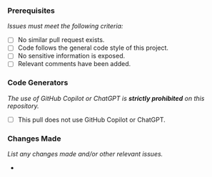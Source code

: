 ### Prerequisites
*Issues must meet the following criteria:*

 - [ ] No similar pull request exists.
 - [ ] Code follows the general code style of this project.
 - [ ] No sensitive information is exposed.
 - [ ] Relevant comments have been added.

### Code Generators
*The use of GitHub Copilot or ChatGPT is **strictly prohibited** on this repository.*

 - [ ] This pull does not use GitHub Copilot or ChatGPT.

### Changes Made
*List any changes made and/or other relevant issues.*

 -